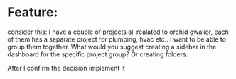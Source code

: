 # Feature:

consider this: I have a couple of projects all realated to orchid gwalior,
each of them has a separate project for plumbing, hvac etc.. I want to be able to group them together. What would you suggest creating a sidebar in the dashboard for the specific project group? Or creating folders.

After I confirm the decision implement it
